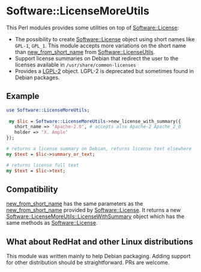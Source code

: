 # Software::LicenseMoreUtils #

This Perl modules provides some utilities on top of [Software::License](https://metacpan.org/pod/Software::License):

* The possibility to create
  [Software::License](https://metacpan.org/pod/Software::License)
  object using short names like `GPL-1`, `GPL_1`. This module accepts
  more variations on the short name than
  [new_from_short_name](https://metacpan.org/pod/Software::LicenseUtils#new_from_short_name)
  from
  [Software::LicenseUtils](https://metacpan.org/pod/Software::LicenseUtils).
* Support license summaries on Debian that redirect the user to the licenses available in
  `/usr/share/common-licenses`
* Provides a
  [LGPL-2](http://search.cpan.org/perldoc?Software%3A%3ALicense%3A%3ALGPL_2)
  object. LGPL-2 is deprecated but sometimes found in Debian packages.

## Example ##

```perl
use Software::LicenseMoreUtils;
   
 my $lic = Software::LicenseMoreUtils->new_license_with_summary({
   short_name => 'Apache-2.0', # accepts also Apache-2 Apache_2_0
   holder => 'X. Ample'
});

# returns a license summary on Debian, returns license text elsewhere
my $text = $lic->summary_or_text;

# returns license full text
my $text = $lic->text;
```

## Compatibility ##

[new_from_short_name](http://search.cpan.org/perldoc?Software%3A%3ALicenseMoreUtils%3A%3ALicenseWithSummary#new_from_short_name)
has the same parameters as the
[new_from_short_name](https://metacpan.org/pod/Software::LicenseUtils#new_from_short_name)
provided by
[Software::License](https://metacpan.org/pod/Software::License). It
returns a new
[Software::LicenseMoreUtils::LicenseWithSummary](https://metacpan.org/pod/Software::LicenseMoreUtils::LicenseWithSummary)
object which has the same methods as
[Software::License](https://metacpan.org/pod/Software::License).

## What about RedHat and other Linux distributions ##

This module was written mainly to help Debian packaging. Adding
support for other distribution should be straightforward. PRs are
welcome.


